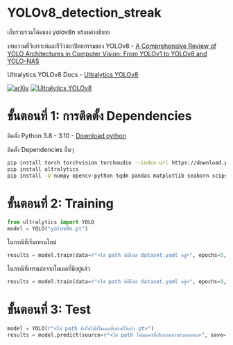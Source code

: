 # YOLOv8_detection_streak
เก็บรวบรวมโค้ดของ yolov8n พร้อมคำอธิบาย 

บทความที่วิเคราะห์และรีวิวสถาปัตยกรรมของ YOLOv8 - [A Comprehensive Review of YOLO Architectures in Computer Vision: From YOLOv1 to YOLOv8 and YOLO-NAS](https://arxiv.org/abs/2304.00501?utm_source=chatgpt.com)

Ultralytics YOLOv8 Docs - [Ultralytics YOLOv8](https://docs.ultralytics.com/models/yolov8/)

[![arXiv](https://img.shields.io/badge/arXiv-2304.00501-red)](https://arxiv.org/abs/2304.00501)
[![Ultralytics YOLOv8](https://img.shields.io/badge/Ultralytics%20YOLOv8-Docs-1E90FF)](https://docs.ultralytics.com/models/yolov8/)


# ขั้นตอนที่ 1: การติดตั้ง Dependencies

ติดตั้ง Python 3.8 - 3.10 - [Download python](https://www.python.org/downloads/)

ติดตั้ง Dependencies อื่นๆ
```bash
pip install torch torchvision torchaudio --index-url https://download.pytorch.org/whl/cu118
pip install ultralytics
pip install -U numpy opencv-python tqdm pandas matplotlib seaborn scipy
```

# ขั้นตอนที่ 2: Training

```python
from ultralytics import YOLO
model = YOLO("yolov8n.pt")
```

ในกรณีที่เริ่มเทรนใหม่

```python
results = model.train(data=r"<ใส่ path ที่มีไฟล์ dataset.yaml อยู่>", epochs=5, imgsz=640, project=r"<ใส่ path สำหรับเก็บไฟล์โมเดล>", name="<ใส่ชื่อโฟลเดอร์สำหรับเก็บไฟล์โมเดล>")
```

ในกรณีที่เทรนต่อจากโมเดลที่มีอยู่แล้ว

```python
results = model.train(data=r"<ใส่ path ที่มีไฟล์ dataset.yaml อยู่>", epochs=5, imgsz=640, project=r"<ใส่ path สำหรับเก็บไฟล์โมเดล>", name="<ใส่ชื่อโฟลเดอร์สำหรับเก็บไฟล์โมเดล>", weights=r"<ใส่ path ที่เก็บไฟล์โมเดลที่เคยเทรนไว้แล้ว.pt>")
```

# ขั้นตอนที่ 3: Test

```python
model = YOLO(r"<ใส่ path ที่เก็บไฟล์โมเดลที่เทรนไว้แล้ว.pt>")
results = model.predict(source=r"<ใส่ path โฟลเดอร์ที่เก็บภาพสำหรับทดสอบ>", save=True, project=r"<ใส่ path ที่จะเก็บผลลัพธ์การทดสอบ>", name="<ใส่ชื่อโฟลเดอร์ที่จะเก็บผลลัพธ์การทดสอบ>")
```


